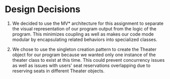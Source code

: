 # Design Decisions
1. We decided to use the MV* architecture for this assignment to separate the visual
representation of our program output from the logic of the program. This minimizes coupling
as well as makes our code mode modular by encapsulating related behaviors into specialized classes.


2. We chose to use the singleton creation pattern to create the Theater object for our
program because we wanted only one instance of the theater class to exist at this time. This
could prevent concurrency issues as well as issues with users' seat reservations
overlapping due to reserving seats in different Theater objects.